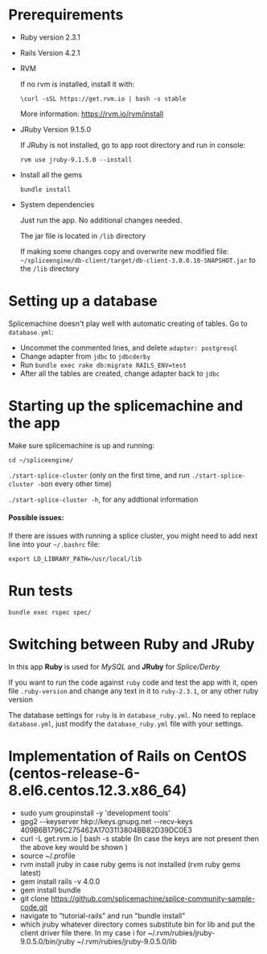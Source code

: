 # Prerequirements

* Ruby version
  2.3.1

* Rails Version
  4.2.1

* RVM

  If no rvm is installed, install it with:

  `\curl -sSL https://get.rvm.io | bash -s stable`

  More information: https://rvm.io/rvm/install


* JRuby Version
  9.1.5.0

  If JRuby is not installed, go to app root directory and run in console:

  `rvm use jruby-9.1.5.0 --install`



* Install all the gems

  `bundle install`

* System dependencies

  Just run the app. No additional changes needed.

  The jar file is located in `/lib` directory

  If making some changes copy and overwrite new modified file:
  `~/spliceengine/db-client/target/db-client-3.0.0.10-SNAPSHOT.jar` to the `/lib` directory


# Setting up a database

  Splicemachine doesn't play well with automatic creating of tables.
  Go to `database.yml`:
  - Uncommet the commented lines, and delete `adapter: postgresql`
  - Change adapter from `jdbc` to `jdbcderby`
  - Run `bundle exec rake db:migrate RAILS_ENV=test`
  - After all the tables are created, change adapter back to `jdbc`


# Starting up the splicemachine and the app
  Make sure splicemachine is up and running:

  `cd ~/spliceengine/`

  `./start-splice-cluster` (only on the first time, and run `./start-splice-cluster -b`on every other time)

  `./start-splice-cluster -h`, for any addtional information

#### Possible issues:

  If there are issues with running a splice cluster, you might need to add next line into your `~/.bashrc` file:

  `export LD_LIBRARY_PATH=/usr/local/lib`


# Run tests

  `bundle exec rspec spec/`

# Switching between Ruby and JRuby

  In this app **Ruby**  is used for *MySQL* and **JRuby** for *Splice/Derby*

  If you want to run the code against `ruby` code and test the app with it, open file `.ruby-version` and change any text in it to `ruby-2.3.1`, or any other ruby version

  The database settings for `ruby` is in `database_ruby.yml`. No need to replace `database.yml`, just modify the `database_ruby.yml` file with your settings.

# Implementation of Rails on CentOS (centos-release-6-8.el6.centos.12.3.x86_64)

* sudo yum groupinstall -y 'development tools'
* gpg2 --keyserver hkp://keys.gnupg.net --recv-keys 409B6B1796C275462A1703113804BB82D39DC0E3
* curl -L get.rvm.io | bash -s stable (In case the keys are not present then the above key would be shown )
* source ~/.profile
* rvm install jruby
  in case ruby gems is not installed (rvm ruby gems latest)
* gem install rails -v 4.0.0
* gem install bundle
* git clone https://github.com/splicemachine/splice-community-sample-code.git
* navigate to “tutorial-rails” and run "bundle install"
* which jruby
  whatever directory comes substitute bin for lib and put the client driver file there.
  In my case i for ~/.rvm/rubies/jruby-9.0.5.0/bin/jruby
  ~/.rvm/rubies/jruby-9.0.5.0/lib

